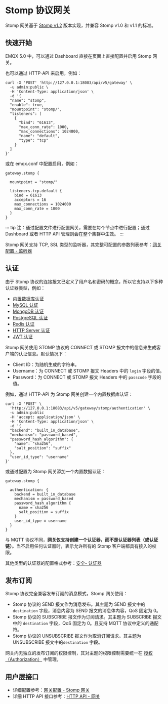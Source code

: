 # Stomp 协议网关

Stomp 网关基于 [Stomp v1.2](https://stomp.github.io/stomp-specification-1.2.html) 版本实现，并兼容 Stomp v1.0 和 v1.1 的标准。

## 快速开始

EMQX 5.0 中，可以通过 Dashboard 直接在页面上直接配置并启用 Stomp 网关。

也可以通过 HTTP-API 来启用，例如：
```
curl -X 'POST' 'http://127.0.0.1:18083/api/v5/gateway' \
  -u admin:public \
  -H 'Content-Type: application/json' \
  -d '{
  "name": "stomp",
  "enable": true,
  "mountpoint": "stomp/",
  "listeners": [
    {
      "bind": "61613",
      "max_conn_rate": 1000,
      "max_connections": 1024000,
      "name": "default",
      "type": "tcp"
    }
  ]
}'
```

或在 emqx.conf 中配置启用，例如：

```hocon
gateway.stomp {

  mountpoint = "stomp/"

  listeners.tcp.default {
    bind = 61613
    acceptors = 16
    max_connections = 1024000
    max_conn_rate = 1000
  }
}
```

::: tip
注：通过配置文件进行配置网关，需要在每个节点中进行配置；通过 Dashboard 或者 HTTP API 管理则会在整个集群中生效。
:::

Stomp 网关支持 TCP, SSL 类型的监听器，其完整可配置的参数列表参考：[网关配置 - 监听器](#todo)


## 认证

由于 Stomp 协议的连接报文已定义了用户名和密码的概念，所以它支持以下多种认证器类型，例如：
- [内置数据库认证](#todo)
- [MySQL 认证](#todo)
- [MongoDB 认证](#todo)
- [PostgreSQL 认证](#todo)
- [Redis 认证](#todo)
- [HTTP Server 认证](#todo)
- [JWT 认证](#todo)

Stomp 网关使用 STOMP 协议的 CONNECT 或 STOMP 报文中的信息来生成客户端的认证信息。默认情况下：

- Client ID：为随机生成的字符串。
- Username：为 CONNECT 或 STOMP 报文 Headers 中的 `login` 字段的值。
- Password：为 CONNECT 或 STOMP 报文 Headers 中的 `passcode` 字段的值。

例如，通过 HTTP-API 为 Stomp 网关创建一个内置数据库认证：

```
curl -X 'POST' \
  'http://127.0.0.1:18083/api/v5/gateway/stomp/authentication' \
  -u admin:public
  -H 'accept: application/json' \
  -H 'Content-Type: application/json' \
  -d '{
  "backend": "built_in_database",
  "mechanism": "password_based",
  "password_hash_algorithm": {
    "name": "sha256",
    "salt_position": "suffix"
  },
  "user_id_type": "username"
}'
```

或通过配置为 Stomp 网关添加一个内置数据认证：
```hocon
gateway.stomp {

  authentication: {
    backend = built_in_database
    mechanism = password_based
    password_hash_algorithm {
      name = sha256
      salt_position = suffix
    }
    user_id_type = username
  }
}
```

与 MQTT 协议不同，**网关仅支持创建一个认证器，而不是认证器列表（或认证链）**。当不启用任何认证器时，表示允许所有的 Stomp 客户端都具有接入的权限。

其他类型的认证器的配置格式参考：[安全- 认证器](#todo)

## 发布订阅

Stomp 协议完全兼容发布订阅的消息模式，Stomp 网关使用：

- Stomp 协议的 SEND 报文作为消息发布。其主题为 SEND 报文中的 `destination` 字段，消息内容为 SEND 报文的消息体内容，QoS 固定为 0。
- Stomp 协议的 SUBSCRIBE 报文作为订阅请求。其主题为 SUBSCRIBE 报文中的 `destination` 字段，QoS 固定为 0。且支持 MQTT 协议中定义的通配符。
- Stomp 协议的 UNSUBSCRIBE 报文作为取消订阅请求。其主题为 UNSUBSCRIBE 报文中的`destination` 字段。

网关内无独立的发布订阅的权限控制，其对主题的权限控制需要统一在 [授权（Authorization）](#todo) 中管理。

## 用户层接口

- 详细配置参考：[网关配置 - Stomp 网关](#todo)
- 详细 HTTP API 接口参考：[HTTP API - 网关](#todo)
